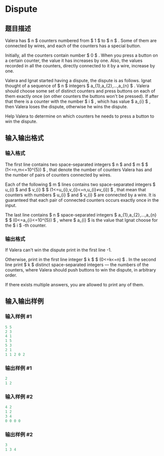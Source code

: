 # Dispute

## 题目描述

Valera has $ n $ counters numbered from $ 1 $ to $ n $ . Some of them are connected by wires, and each of the counters has a special button.

Initially, all the counters contain number $ 0 $ . When you press a button on a certain counter, the value it has increases by one. Also, the values recorded in all the counters, directly connected to it by a wire, increase by one.

Valera and Ignat started having a dispute, the dispute is as follows. Ignat thought of a sequence of $ n $ integers $ a_{1},a_{2},...,a_{n} $ . Valera should choose some set of distinct counters and press buttons on each of them exactly once (on other counters the buttons won't be pressed). If after that there is a counter with the number $ i $ , which has value $ a_{i} $ , then Valera loses the dispute, otherwise he wins the dispute.

Help Valera to determine on which counters he needs to press a button to win the dispute.

## 输入输出格式

### 输入格式

The first line contains two space-separated integers $ n $ and $ m $ $ (1<=n,m<=10^{5}) $ , that denote the number of counters Valera has and the number of pairs of counters connected by wires.

Each of the following $ m $ lines contains two space-separated integers $ u_{i} $ and $ v_{i} $ $ (1<=u_{i},v_{i}<=n,u_{i}≠v_{i}) $ , that mean that counters with numbers $ u_{i} $ and $ v_{i} $ are connected by a wire. It is guaranteed that each pair of connected counters occurs exactly once in the input.

The last line contains $ n $ space-separated integers $ a_{1},a_{2},...,a_{n} $ $ (0<=a_{i}<=10^{5}) $ , where $ a_{i} $ is the value that Ignat choose for the $ i $ -th counter.

### 输出格式

If Valera can't win the dispute print in the first line -1.

Otherwise, print in the first line integer $ k $ $ (0<=k<=n) $ . In the second line print $ k $ distinct space-separated integers — the numbers of the counters, where Valera should push buttons to win the dispute, in arbitrary order.

If there exists multiple answers, you are allowed to print any of them.

## 输入输出样例

### 输入样例 #1

```cpp
5 5
2 3
4 1
1 5
5 3
2 1
1 1 2 0 2

```
### 输出样例 #1

```cpp
2
1 2

```
### 输入样例 #2

```cpp
4 2
1 2
3 4
0 0 0 0

```
### 输出样例 #2

```cpp
3
1 3 4

```
